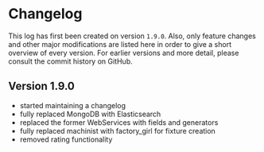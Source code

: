 Changelog
=========

This log has first been created on version `1.9.0`. Also, only feature changes
and other major modifications are listed here in order to give a short overview
of every version. For earlier versions and more detail, please consult the
commit history on GitHub.

Version 1.9.0
-------------

* started maintaining a changelog
* fully replaced MongoDB with Elasticsearch
* replaced the former WebServices with fields and generators
* fully replaced machinist with factory_girl for fixture creation
* removed rating functionality